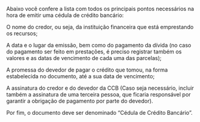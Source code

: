 Abaixo você confere a lista com todos os principais pontos necessários na hora de emitir uma cédula de crédito bancário:

O nome do credor, ou seja, da instituição financeira que está emprestando os recursos;

A data e o lugar da emissão, bem como do pagamento da dívida (no caso do pagamento ser feito em prestações, é preciso registrar também os valores e as datas de vencimento de cada uma das parcelas);

A promessa do devedor de pagar o crédito que tomou, na forma estabelecida no documento, até a sua data de vencimento;

A assinatura do credor e do devedor da CCB (Caso seja necessário, incluir também a assinatura de uma terceira pessoa, que ficaria responsável por garantir a obrigação de pagamento por parte do devedor).

Por fim, o documento deve ser denominado “Cédula de Crédito Bancário”.